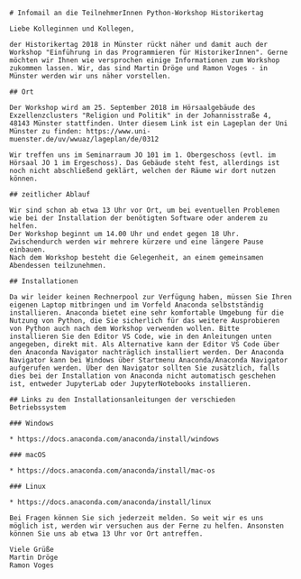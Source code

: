     # Infomail an die TeilnehmerInnen Python-Workshop Historikertag

    Liebe Kolleginnen und Kollegen,

    der Historikertag 2018 in Münster rückt näher und damit auch der Workshop "Einführung in das Programmieren für HistorikerInnen". Gerne möchten wir Ihnen wie versprochen einige Informationen zum Workshop zukommen lassen. Wir, das sind Martin Dröge und Ramon Voges - in Münster werden wir uns näher vorstellen.

    ## Ort

    Der Workshop wird am 25. September 2018 im Hörsaalgebäude des Exzellenzclusters "Religion und Politik" in der Johannisstraße 4, 48143 Münster stattfinden. Unter diesem Link ist ein Lageplan der Uni Münster zu finden: https://www.uni-muenster.de/uv/wwuaz/lageplan/de/0312

    Wir treffen uns im Seminarraum JO 101 im 1. Obergeschoss (evtl. im Hörsaal JO 1 im Ergeschoss). Das Gebäude steht fest, allerdings ist noch nicht abschließend geklärt, welchen der Räume wir dort nutzen können.

    ## zeitlicher Ablauf

    Wir sind schon ab etwa 13 Uhr vor Ort, um bei eventuellen Problemen wie bei der Installation der benötigten Software oder anderem zu helfen.
    Der Workshop beginnt um 14.00 Uhr und endet gegen 18 Uhr. Zwischendurch werden wir mehrere kürzere und eine längere Pause einbauen.
    Nach dem Workshop besteht die Gelegenheit, an einem gemeinsamen Abendessen teilzunehmen.

    ## Installationen

    Da wir leider keinen Rechnerpool zur Verfügung haben, müssen Sie Ihren eigenen Laptop mitbringen und im Vorfeld Anaconda selbstständig installieren. Anaconda bietet eine sehr komfortable Umgebung für die Nutzung von Python, die Sie sicherlich für das weitere Ausprobieren von Python auch nach dem Workshop verwenden wollen. Bitte  installieren Sie den Editor VS Code, wie in den Anleitungen unten angegeben, direkt mit. Als Alternative kann der Editor VS Code über den Anaconda Navigator nachträglich installiert werden. Der Anaconda Navigator kann bei Windows über Startmenu Anaconda/Anaconda Navigator aufgerufen werden. Über den Navigator sollten Sie zusätzlich, falls dies bei der Installation von Anaconda nicht automatisch geschehen ist, entweder JupyterLab oder JupyterNotebooks installieren.

    ## Links zu den Installationsanleitungen der verschieden Betriebssystem

    ### Windows

    * https://docs.anaconda.com/anaconda/install/windows

    ### macOS

    * https://docs.anaconda.com/anaconda/install/mac-os

    ### Linux

    * https://docs.anaconda.com/anaconda/install/linux

    Bei Fragen können Sie sich jederzeit melden. So weit wir es uns möglich ist, werden wir versuchen aus der Ferne zu helfen. Ansonsten können Sie uns ab etwa 13 Uhr vor Ort antreffen.

    Viele Grüße
    Martin Dröge
    Ramon Voges